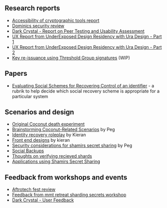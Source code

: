 ## Research reports
- [Accessibility of cryptographic tools report](./accessibility_of_cryptographic_tools.md)
- [Dominics security review](./security_review_dominic.md)
- [Dark Crystal - Report on Peer Testing and Usability Assessment](./dark_crystal-report_peer_testing_and_usability_assessment.md)
- [UX Report from UnderExposed Design Residency with Ura Design - Part 1](./underexposed1.md)
- [UX Report from UnderExposed Design Residency with Ura Design - Part 2](./underexposed2.md)
- [Key re-issuance using Threshold Group signatures](./threshold-signatures.md) (WIP)

## Papers

- [Evaluating Social Schemes for Recovering Control of an identifier](./evaluating-social-recovery.pdf) - a rubrik to help decide which social recovery scheme is appropriate for a particular system

## Scenarios and design

- [Original Coconut death experiment](./original_coconut.md)
- [Brainstorming Coconut-Related Scenarios](./coconut_brainstorm.md) by Peg
- [Identity recovery roleplay](./coconut_recovery.md) by Kieran
- [Front end designs](./kieran_design.md) by kieran
- [Security considerations for shamirs secret sharing](./security_shamirs.md) by Peg
- [Social Backups](./social_backups.md)
- [Thoughts on verifying recieved shards](./verifying_recived_shards.md)
- [Applications using Shamirs Secret Sharing](./shamirs_secret_sharing_applications.md)

## Feedback from workshops and events
- [Aftrotech fest review](./afrotech_review.md)
- [Feedback from mmt retreat sharding secrets workshop](./mmt_retreat_sharding_secrets_workshop.md)
- [Dark Crystal - User Feedback](./dark_crystal_user_feedback.md)
